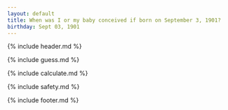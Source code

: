 ```yaml
---
layout: default
title: When was I or my baby conceived if born on September 3, 1901?
birthday: Sept 03, 1901
---
```


{% include header.md %}

{% include guess.md %}

{% include calculate.md %}

{% include safety.md %}

{% include footer.md %}



